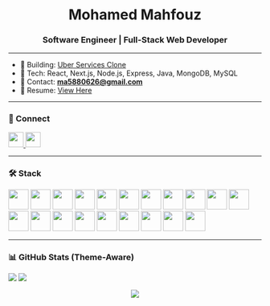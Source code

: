 <h1 align="center">Mohamed Mahfouz</h1>
<h3 align="center">Software Engineer | Full-Stack Web Developer</h3>

---

- 🔧 Building: [Uber Services Clone](https://github.com/mohamedmahfouz3/Uber)  
- 💼 Tech: React, Next.js, Node.js, Express, Java, MongoDB, MySQL  
- 📧 Contact: **ma5880626@gmail.com**  
- 📄 Resume: [View Here](https://drive.google.com/file/d/1POOif-WRXE5ZAAAz91FVlXJ-DaRDBUDR/view?usp=drive_link)

---

### 🔗 Connect
<p>
  <a href="https://www.linkedin.com/in/mohamed-mahfouz-81816523b/" target="_blank">
    <img src="https://cdn.jsdelivr.net/gh/devicons/devicon/icons/linkedin/linkedin-original.svg" width="30" />
  </a>
  <a href="https://www.facebook.com/mohamedahmed.132352" target="_blank">
    <img src="https://cdn.jsdelivr.net/gh/devicons/devicon/icons/facebook/facebook-original.svg" width="30" />
  </a>
</p>

---

### 🛠️ Stack
<p align="left">
  <img src="https://cdn.jsdelivr.net/gh/devicons/devicon/icons/react/react-original.svg" width="40" />
  <img src="https://cdn.jsdelivr.net/gh/devicons/devicon/icons/nextjs/nextjs-original.svg" width="40" />
  <img src="https://cdn.jsdelivr.net/gh/devicons/devicon/icons/javascript/javascript-original.svg" width="40" />
  <img src="https://cdn.jsdelivr.net/gh/devicons/devicon/icons/typescript/typescript-original.svg" width="40" />
  <img src="https://cdn.jsdelivr.net/gh/devicons/devicon/icons/nodejs/nodejs-original.svg" width="40" />
  <img src="https://cdn.jsdelivr.net/gh/devicons/devicon/icons/express/express-original.svg" width="40" />
  <img src="https://cdn.jsdelivr.net/gh/devicons/devicon/icons/java/java-original.svg" width="40" />
  <img src="https://cdn.jsdelivr.net/gh/devicons/devicon/icons/mysql/mysql-original.svg" width="40" />
  <img src="https://cdn.jsdelivr.net/gh/devicons/devicon/icons/mongodb/mongodb-original.svg" width="40" />
  <img src="https://cdn.jsdelivr.net/gh/devicons/devicon/icons/docker/docker-original.svg" width="40" />
  <img src="https://cdn.jsdelivr.net/gh/devicons/devicon/icons/kubernetes/kubernetes-plain.svg" width="40" />
  <img src="https://cdn.jsdelivr.net/gh/devicons/devicon/icons/redis/redis-original.svg" width="40" />
  <img src="https://cdn.jsdelivr.net/gh/devicons/devicon/icons/nginx/nginx-original.svg" width="40" />
  <img src="https://cdn.jsdelivr.net/gh/devicons/devicon/icons/linux/linux-original.svg" width="40" />
  <img src="https://cdn.jsdelivr.net/gh/devicons/devicon/icons/git/git-original.svg" width="40" />
  <img src="https://cdn.jsdelivr.net/gh/devicons/devicon/icons/postman/postman-original.svg" width="40" />
  <img src="https://cdn.jsdelivr.net/gh/devicons/devicon/icons/bootstrap/bootstrap-original.svg" width="40" />
  <img src="https://cdn.jsdelivr.net/gh/devicons/devicon/icons/css3/css3-original.svg" width="40" />
  <img src="https://cdn.jsdelivr.net/gh/devicons/devicon/icons/html5/html5-original.svg" width="40" />
  <img src="https://www.vectorlogo.zone/logos/tailwindcss/tailwindcss-icon.svg" width="40" />
</p>

---

### 📊 GitHub Stats (Theme-Aware)
<p align="left">
  <picture>
    <source
      srcset="https://github-readme-stats.vercel.app/api?username=mohamedmahfouz3&show_icons=true&theme=dark"
      media="(prefers-color-scheme: dark)"
    />
    <source
      srcset="https://github-readme-stats.vercel.app/api?username=mohamedmahfouz3&show_icons=true&theme=default"
      media="(prefers-color-scheme: light)"
    />
    <img src="https://github-readme-stats.vercel.app/api?username=mohamedmahfouz3&show_icons=true" />
  </picture>

  <picture>
    <source
      srcset="https://github-readme-stats.vercel.app/api/top-langs/?username=mohamedmahfouz3&layout=compact&theme=dark"
      media="(prefers-color-scheme: dark)"
    />
    <source
      srcset="https://github-readme-stats.vercel.app/api/top-langs/?username=mohamedmahfouz3&layout=compact&theme=default"
      media="(prefers-color-scheme: light)"
    />
    <img src="https://github-readme-stats.vercel.app/api/top-langs/?username=mohamedmahfouz3&layout=compact" />
  </picture>
</p>

<p align="center">
  <img src="https://github-readme-streak-stats.herokuapp.com?user=mohamedmahfouz3&theme=dark" />
</p>
